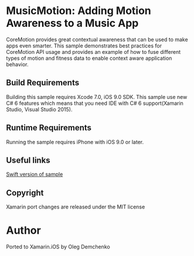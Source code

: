 MusicMotion: Adding Motion Awareness to a Music App
======================================

CoreMotion provides great contextual awareness that can be used to make apps even smarter. This sample demonstrates best practices for CoreMotion API usage and provides an example of how to fuse different types of motion and fitness data to enable context aware application behavior.

Build Requirements
------------------

Building this sample requires Xcode 7.0, iOS 9.0 SDK. This sample use new C# 6 features which means that you need IDE with C# 6 support(Xamarin Studio, Visual Studio 2015).

Runtime Requirements
------------------

Running the sample requires iPhone with iOS 9.0 or later.

Useful links
-------------

[Swift version of sample](https://developer.apple.com/library/prerelease/ios/samplecode/MusicMotion/Introduction/Intro.html#//apple_ref/doc/uid/TP40016160)

Copyright
--------

Xamarin port changes are released under the MIT license

Author
======

Ported to Xamarin.iOS by Oleg Demchenko

